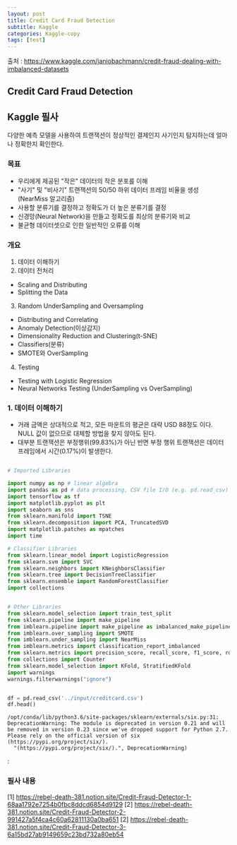 ```yaml
---
layout: post
title: Credit Card Fraud Detection
subtitle: Kaggle
categories: Kaggle-copy
tags: [test]
---
```


출처 : https://www.kaggle.com/janiobachmann/credit-fraud-dealing-with-imbalanced-datasets



Credit Card Fraud Detection
------------
## Kaggle 필사

다양한 예측 모델을 사용하여 트랜잭션이 정상적인 결제인지 사기인지 탐지하는데 얼마나 정확한지 확인한다. 

### 목표
* 우리에게 제공된 "작은" 데이터의 작은 분포를 이해
* "사기" 및 "비사기" 트랜잭션의 50/50 하위 데이터 프레임 비율을 생성 (NearMiss 알고리즘)
* 사용할 분류기를 결정하고 정확도가 더 높은 분류기를 결정
* 신경망(Neural Network)을 만들고 정확도를 최상의 분류기와 비교
* 불균형 데이터셋으로 인한 일반적인 오류를 이해

### 개요
1. 데이터 이해하기
2. 데이터 전처리
 * Scaling and Distributing
 * Splitting the Data
3. Random UnderSampling and Oversampling
 * Distributing and Correlating
 * Anomaly Detection(이상감지)
 * Dimensionality Reduction and Clustering(t-SNE)
 * Classifiers(분류)
 * SMOTE와 OverSampling
4. Testing
 * Testing with Logistic Regression
 * Neural Networks Testing (UnderSampling vs OverSampling)


### 1. 데이터 이해하기
* 거래 금액은 상대적으로 적고, 모든 마운트의 평균은 대략 USD 88정도 이다. NULL 값이 없으므로 대체할 방법을 찾지 않아도 된다.
* 대부분 트랜잭션은 부정행위(99.83%)가 아닌 반면 부정 행위 트랜잭션은 데이터 프레임에서 시간(0.17%)이 발생한다.


```python

# Imported Libraries

import numpy as np # linear algebra
import pandas as pd # data processing, CSV file I/O (e.g. pd.read_csv)
import tensorflow as tf
import matplotlib.pyplot as plt
import seaborn as sns
from sklearn.manifold import TSNE
from sklearn.decomposition import PCA, TruncatedSVD
import matplotlib.patches as mpatches
import time

# Classifier Libraries
from sklearn.linear_model import LogisticRegression
from sklearn.svm import SVC
from sklearn.neighbors import KNeighborsClassifier
from sklearn.tree import DecisionTreeClassifier
from sklearn.ensemble import RandomForestClassifier
import collections


# Other Libraries
from sklearn.model_selection import train_test_split
from sklearn.pipeline import make_pipeline
from imblearn.pipeline import make_pipeline as imbalanced_make_pipeline
from imblearn.over_sampling import SMOTE
from imblearn.under_sampling import NearMiss
from imblearn.metrics import classification_report_imbalanced
from sklearn.metrics import precision_score, recall_score, f1_score, roc_auc_score, accuracy_score, classification_report
from collections import Counter
from sklearn.model_selection import KFold, StratifiedKFold
import warnings
warnings.filterwarnings("ignore")


df = pd.read_csv('../input/creditcard.csv')
df.head()
```

    /opt/conda/lib/python3.6/site-packages/sklearn/externals/six.py:31: DeprecationWarning: The module is deprecated in version 0.21 and will be removed in version 0.23 since we've dropped support for Python 2.7. Please rely on the official version of six (https://pypi.org/project/six/).
      "(https://pypi.org/project/six/).", DeprecationWarning)




:
### 필사 내용
[1] https://rebel-death-381.notion.site/Credit-Fraud-Detector-1-68aa1792e7254b0fbc8ddcd6854d9129
[2] https://rebel-death-381.notion.site/Credit-Fraud-Detector-2-991427a5f4ca4c60a62811130a0ba651
[2] https://rebel-death-381.notion.site/Credit-Fraud-Detector-3-6a15bd27ab9149659c23bd732a80eb54